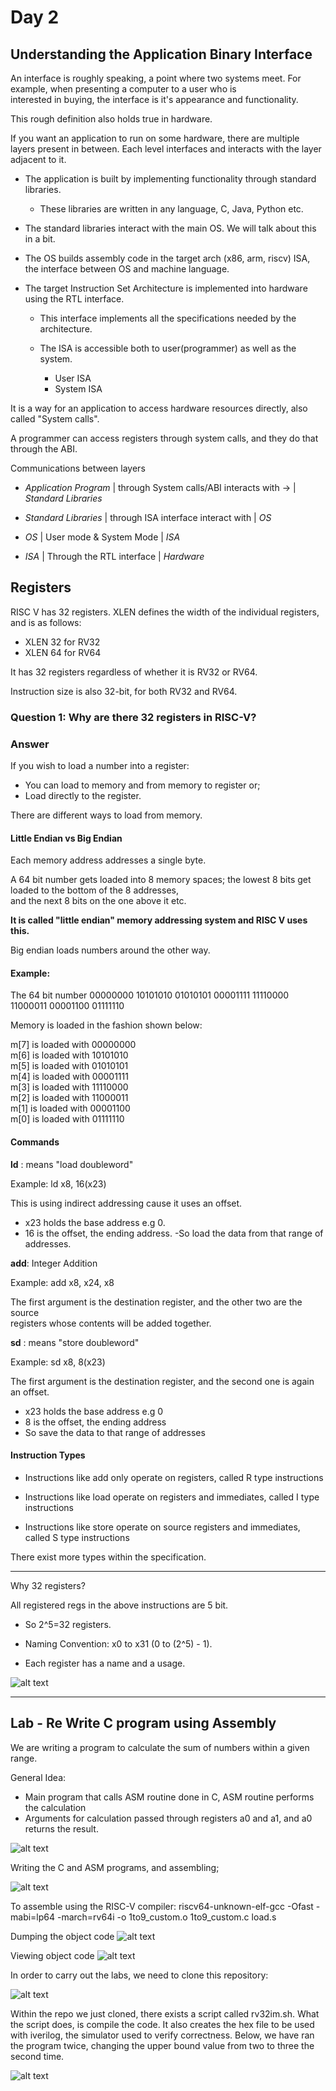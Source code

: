 # Day 2

## Understanding the Application Binary Interface

An interface is roughly speaking, a point where two systems meet. For example, when presenting a computer to a user who is <br> interested in buying, the interface is it's appearance and functionality.

This rough definition also holds true in hardware.

If you want an application to run on some hardware, there are multiple layers present in between. Each
level interfaces and interacts with the layer adjacent to it.

 - The application is built by implementing functionality through standard libraries.
   - These libraries are written in any language, C, Java, Python etc.

 - The standard libraries interact with the main OS. We will talk about this in a bit.

 - The OS builds assembly code in the target arch (x86, arm, riscv) ISA, the interface between OS and machine language.

 - The target Instruction Set Architecture is implemented into hardware using the RTL interface. 
    - This interface implements all the specifications needed by the architecture.
    - The ISA is accessible both to user(programmer) as well as the system.

        - User ISA
        - System ISA

It is a way for an application to access hardware resources directly, also called "System calls".

A programmer can access registers through system calls, and they do that through the ABI.




Communications between layers

  - <i>Application Program</i> | through System calls/ABI interacts with -> | <i>Standard Libraries</i>

  - <i>Standard Libraries</i> |  through ISA interface interact with | <i>OS</i>  

  - <i>OS</i> |  User mode & System Mode | <i>ISA</i> 

  - <i>ISA</i> | Through the RTL interface | <i>Hardware</i> 


## Registers

RISC V has 32 registers. XLEN defines the width of the individual registers, and is as follows:

 - XLEN 32 for RV32
 - XLEN 64 for RV64
 
It has 32 registers regardless of whether it is RV32 or RV64.

Instruction size is also 32-bit, for both RV32 and RV64.


### Question 1: Why are there 32 registers in RISC-V?

### Answer


If you wish to load a number into a register:

 - You can load to memory and from memory to register or;
 - Load directly to the register.

There are different ways to load from memory.

#### Little Endian vs Big Endian
Each memory address addresses a single byte.

A 64 bit number gets loaded into 8 memory spaces; the lowest 8 bits get loaded to the bottom of the 8 addresses, <br>and the next 8 bits on the one above it etc.

<b>It is called "little endian" memory addressing system and RISC V uses this.</b>

Big endian loads numbers around the other way.


#### Example: <br>

The 64 bit number  00000000 10101010 01010101 00001111 11110000 11000011 00001100 01111110



Memory is loaded in the fashion shown below:

m[7] is loaded with 00000000 <br>
m[6] is loaded with 10101010 <br>
m[5] is loaded with 01010101 <br>
m[4] is loaded with 00001111 <br>
m[3] is loaded with 11110000 <br>
m[2] is loaded with 11000011 <br>
m[1] is loaded with 00001100 <br>
m[0] is loaded with 01111110 <br>



#### Commands


<b>ld</b> : means "load doubleword"


Example: ld x8, 16(x23) 

This is using indirect addressing cause it uses an offset.
 - x23 holds the base address e.g 0.
 - 16 is the offset, the ending address.
 -So load the data from that range of addresses.

 

<b>add</b>: Integer Addition

Example: add x8, x24, x8

The first argument is the destination register, and the other two are the source <br>
registers whose contents will be added together.


<b>sd</b> : means "store doubleword"


Example: sd x8, 8(x23)

The first argument is the destination register, and the second one is again an
offset.




 - x23 holds the base address e.g 0
 - 8 is the offset, the ending address
 - So save the data to that range of addresses



#### Instruction Types

 - Instructions like add only operate on registers, called R type instructions

 - Instructions like load operate on registers and immediates, called I type instructions

 - Instructions like store operate on source registers and immediates, called S type instructions


There exist more types within the specification.

------------

Why 32 registers?


All registered regs in the above instructions are 5 bit.

 - So 2^5=32 registers.

 - Naming Convention: x0 to x31 (0 to (2^5) - 1).

 - Each register has a name and a usage.


![alt text](https://github.com/RISCV-MYTH-WORKSHOP/riscv_myth_workshop_jun21-VictorySpecificationII/blob/master/Day2/reg%20types.PNG?raw=true)

 ------------------------------------------------------------



 ## Lab - Re Write C program using Assembly

We are writing a program to calculate the sum of numbers within a given range.

 General Idea: 
  - Main program that calls ASM routine done in C, ASM routine performs the calculation
  - Arguments for calculation passed through registers a0 and a1, and a0 returns the result.

![alt text](https://github.com/RISCV-MYTH-WORKSHOP/riscv_myth_workshop_jun21-VictorySpecificationII/blob/master/Day2/Lab%20rewrite%20c%20prog%20using%20asm.PNG?raw=true)

Writing the C and ASM programs, and assembling;

![alt text](https://github.com/RISCV-MYTH-WORKSHOP/riscv_myth_workshop_jun21-VictorySpecificationII/blob/master/Day2/1%20-%20c%20program%20asm%20program%20and%20compilation.JPG?raw=true)


 To assemble using the RISC-V compiler:
     riscv64-unknown-elf-gcc -Ofast -mabi=lp64 -march=rv64i -o 1to9_custom.o 1to9_custom.c load.s

Dumping the object code
![alt text](https://github.com/RISCV-MYTH-WORKSHOP/riscv_myth_workshop_jun21-VictorySpecificationII/blob/master/Day2/2%20-%20simulation.JPG?raw=true)

Viewing object code
![alt text](https://github.com/RISCV-MYTH-WORKSHOP/riscv_myth_workshop_jun21-VictorySpecificationII/blob/master/Day2/3%20-%20riscv%20dump.JPG?raw=true)

In order to carry out the labs, we need to clone this repository:

![alt text](https://github.com/RISCV-MYTH-WORKSHOP/riscv_myth_workshop_jun21-VictorySpecificationII/blob/master/Day2/4%20-%20cloning%20riscv%20labs.JPG?raw=true)

Within the repo we just cloned, there exists a script called rv32im.sh. What the script does, is compile the code. It also creates the hex file to be used with iverilog, the simulator used to verify correctness. Below, we have ran the program twice, changing the upper bound value from two to three the second time.

![alt text](https://github.com/RISCV-MYTH-WORKSHOP/riscv_myth_workshop_jun21-VictorySpecificationII/blob/master/Day2/5%20-%20rv32im%20script%20to%20compile%20and%20run%20riscv%20then%20changing%20value%20in%20c%20program%20and%20seeing%20output.JPG?raw=true)
